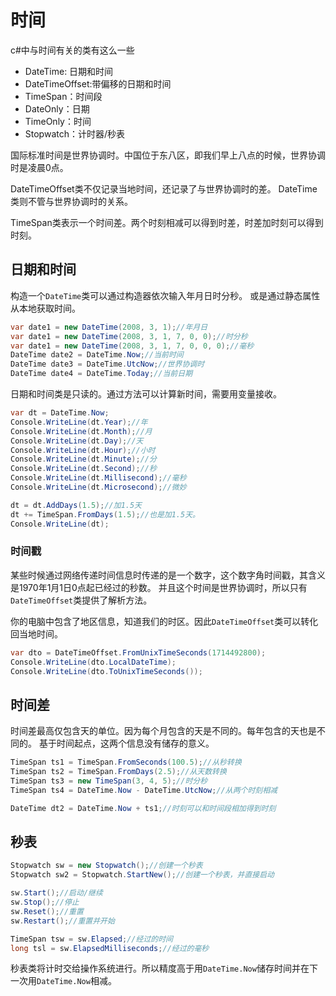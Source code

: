 ﻿# 时间

c#中与时间有关的类有这么一些

- DateTime: 日期和时间
- DateTimeOffset:带偏移的日期和时间
- TimeSpan：时间段
- DateOnly：日期
- TimeOnly：时间
- Stopwatch：计时器/秒表

国际标准时间是世界协调时。中国位于东八区，即我们早上八点的时候，世界协调时是凌晨0点。

DateTimeOffset类不仅记录当地时间，还记录了与世界协调时的差。
DateTime类则不管与世界协调时的关系。

TimeSpan类表示一个时间差。两个时刻相减可以得到时差，时差加时刻可以得到时刻。

## 日期和时间

构造一个`DateTime`类可以通过构造器依次输入年月日时分秒。
或是通过静态属性从本地获取时间。

```csharp
var date1 = new DateTime(2008, 3, 1);//年月日
var date1 = new DateTime(2008, 3, 1, 7, 0, 0);//时分秒
var date1 = new DateTime(2008, 3, 1, 7, 0, 0, 0);//毫秒
DateTime date2 = DateTime.Now;//当前时间
DateTime date3 = DateTime.UtcNow;//世界协调时
DateTime date4 = DateTime.Today;//当前日期
```

日期和时间类是只读的。通过方法可以计算新时间，需要用变量接收。

```csharp
var dt = DateTime.Now;
Console.WriteLine(dt.Year);//年
Console.WriteLine(dt.Month);//月
Console.WriteLine(dt.Day);//天
Console.WriteLine(dt.Hour);//小时
Console.WriteLine(dt.Minute);//分
Console.WriteLine(dt.Second);//秒
Console.WriteLine(dt.Millisecond);//毫秒
Console.WriteLine(dt.Microsecond);//微妙

dt = dt.AddDays(1.5);//加1.5天
dt += TimeSpan.FromDays(1.5);//也是加1.5天。
Console.WriteLine(dt);
```

### 时间戳

某些时候通过网络传递时间信息时传递的是一个数字，这个数字角时间戳，其含义是1970年1月1日0点起已经过的秒数。
并且这个时间是世界协调时，所以只有`DateTimeOffset`类提供了解析方法。

你的电脑中包含了地区信息，知道我们的时区。因此`DateTimeOffset`类可以转化回当地时间。

```csharp
var dto = DateTimeOffset.FromUnixTimeSeconds(1714492800);
Console.WriteLine(dto.LocalDateTime);
Console.WriteLine(dto.ToUnixTimeSeconds());
```

## 时间差

时间差最高仅包含天的单位。因为每个月包含的天是不同的。每年包含的天也是不同的。
基于时间起点，这两个信息没有储存的意义。

```csharp
TimeSpan ts1 = TimeSpan.FromSeconds(100.5);//从秒转换
TimeSpan ts2 = TimeSpan.FromDays(2.5);//从天数转换
TimeSpan ts3 = new TimeSpan(3, 4, 5);//时分秒
TimeSpan ts4 = DateTime.Now - DateTime.UtcNow;//从两个时刻相减

DateTime dt2 = DateTime.Now + ts1;//时刻可以和时间段相加得到时刻
```

## 秒表

```csharp
Stopwatch sw = new Stopwatch();//创建一个秒表
Stopwatch sw2 = Stopwatch.StartNew();//创建一个秒表，并直接启动

sw.Start();//启动/继续
sw.Stop();//停止
sw.Reset();//重置
sw.Restart();//重置并开始

TimeSpan tsw = sw.Elapsed;//经过的时间
long tsl = sw.ElapsedMilliseconds;//经过的毫秒
```

秒表类将计时交给操作系统进行。所以精度高于用`DateTime.Now`储存时间并在下一次用`DateTime.Now`相减。
